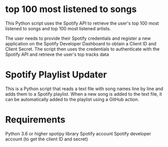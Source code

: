 # top 100 most listened to songs
This Python script uses the Spotify API to retrieve the user's top 100 most listened to songs and top 100 most listened artists.

The user needs to provide their Spotify credentials and register a new application on the Spotify Developer Dashboard to obtain a Client ID and Client Secret. The script then uses the credentials to authenticate with the Spotify API and retrieve the user's top tracks data


# Spotify Playlist Updater
This is a Python script that reads a text file with song names line by line and adds them to a Spotify playlist. When a new song is added to the text file, it can be automatically added to the playlist using a GitHub action.

# Requirements
Python 3.6 or higher
spotipy library
Spotify account
Spotify developer account (to get the client ID and secret)
